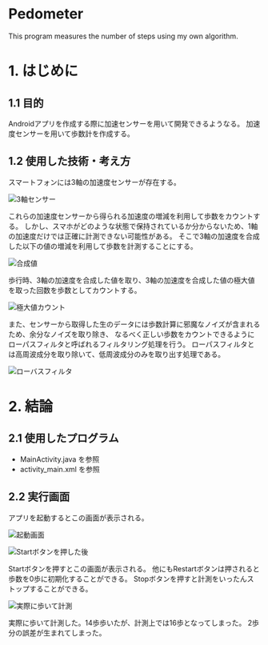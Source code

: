 # Pedometer
This program measures the number of steps using my own algorithm.

# 1. はじめに
## 1.1 目的
 Androidアプリを作成する際に加速センサーを用いて開発できるようなる。
加速度センサーを用いて歩数計を作成する。
## 1.2 使用した技術・考え方
 スマートフォンには3軸の加速度センサーが存在する。
 
 ![3軸センサー](https://imgur.com/ffXnJuh.jpg)
 
 これらの加速度センサーから得られる加速度の増減を利用して歩数をカウントする。
 しかし、スマホがどのような状態で保持されているか分からないため、1軸の加速度だけでは正確に計測できない可能性がある。
 そこで3軸の加速度を合成した以下の値の増減を利用して歩数を計測することにする。
 
 ![合成値](https://imgur.com/q3j4d8v.jpg)
 
 歩行時、3軸の加速度を合成した値を取り、3軸の加速度を合成した値の極大値を取った回数を歩数としてカウントする。
 
 ![極大値カウント](https://imgur.com/j83uyPB.jpg)
 
 また、センサーから取得した生のデータには歩数計算に邪魔なノイズが含まれるため、余分なノイズを取り除き、
 なるべく正しい歩数をカウントできるようにローパスフィルタと呼ばれるフィルタリング処理を行う。
 ローパスフィルタとは高周波成分を取り除いて、低周波成分のみを取り出す処理である。
 
 ![ローバスフィルタ](https://imgur.com/zI6u6W1.jpg)
 
# 2. 結論
## 2.1 使用したプログラム

-  MainActivity.java を参照
-  activity_main.xml を参照

## 2.2 実行画面
 アプリを起動するとこの画面が表示される。
 
 ![起動画面](https://imgur.com/62SInm3.jpg)
 
 ![Startボタンを押した後](https://imgur.com/65XJtJZ.jpg)
 
 Startボタンを押すとこの画面が表示される。
 他にもRestartボタンは押されると歩数を0歩に初期化することができる。
 Stopボタンを押すと計測をいったんストップすることができる。
 
 ![実際に歩いて計測](https://imgur.com/pi2yErF.jpg)
 
 実際に歩いて計測した。14歩歩いたが、計測上では16歩となってしまった。
 2歩分の誤差が生まれてしまった。
